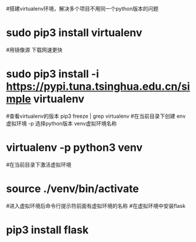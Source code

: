 #搭建virtualenv环境，解决多个项目不用同一个python版本的问题
# sudo pip3 install virtualenv    
#用镜像源 下载网速更快
# sudo pip3 install -i https://pypi.tuna.tsinghua.edu.cn/simple virtualenv
#查看virtualenv的版本 pip3 freeze | grep virtualenv
#在当前目录下创建 env 虚拟环境  -p 选择python版本 venv虚拟环境名称
# virtualenv -p python3 venv
#在当前目录下激活虚拟环境
# source ./venv/bin/activate
#进入虚拟环境后命令行提示符前面有虚拟环境的名称
#在虚拟环境中安装flask
# pip3 install flask

